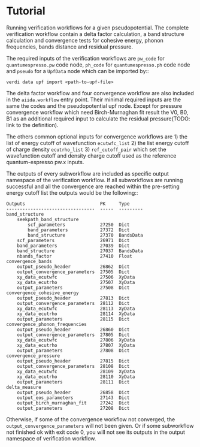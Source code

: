# Tutorial

Running verification workflows for a given pseudopotential. The complete verification
workflow contain a delta factor calculation, a band structure calculation and
convergence tests for cohesive energy, phonon frequencies, bands distance and residual
pressure.

The required inputs of the verification workflows are ``pw_code`` for
``quantumespresso.pw`` code node,
``ph_code`` for ``quantumespresso.ph`` code node
and ``pseudo`` for a ``UpfData`` node which can be imported by::

    verdi data upf import <path-to-upf-file>

The delta factor workflow and four convergence workflow are also included in
the ``aiida.workflow`` entry point. Their minimal required inputs are the same
the codes and the pseudopotential upf node. Except for pressure convergence
workflow which need Birch-Murnaghan fit result the V0, B0, B1 as an additional
required input to calculate the residual pressure(TODO: link to the definition).

The others common optional inputs for convergence workflows are 1) the list of energy cutoff of
wavefunction ``ecutwfc_list`` 2) the list energy cutoff of charge density ``ecutrho_list``
3) ``ref_cutoff_pair`` which set the wavefunction cutoff and density charge cutoff used
as the reference quantum-espresso pw.x inputs.

The outputs of every subworkflow are included as specific output namespace of the
verification workflow.
If all subworkflows are running successful and all the convergence
are reached within the pre-setting energy cutoff list the outputs would be the following::

    Outputs                            PK     Type
    ---------------------------------  -----  ---------
    band_structure
        seekpath_band_structure
            scf_parameters             27250  Dict
            band_parameters            27372  Dict
            band_structure             27370  BandsData
        scf_parameters                 26971  Dict
        band_parameters                27039  Dict
        band_structure                 27037  BandsData
        nbands_factor                  27410  Float
    convergence_bands
        output_pseudo_header           26862  Dict
        output_convergence_parameters  27505  Dict
        xy_data_ecutwfc                27506  XyData
        xy_data_ecutrho                27507  XyData
        output_parameters              27508  Dict
    convergence_cohesive_energy
        output_pseudo_header           27813  Dict
        output_convergence_parameters  28112  Dict
        xy_data_ecutwfc                28113  XyData
        xy_data_ecutrho                28114  XyData
        output_parameters              28115  Dict
    convergence_phonon_frequencies
        output_pseudo_header           26860  Dict
        output_convergence_parameters  27805  Dict
        xy_data_ecutwfc                27806  XyData
        xy_data_ecutrho                27807  XyData
        output_parameters              27808  Dict
    convergence_pressure
        output_pseudo_header           27815  Dict
        output_convergence_parameters  28108  Dict
        xy_data_ecutwfc                28109  XyData
        xy_data_ecutrho                28110  XyData
        output_parameters              28111  Dict
    delta_measure
        output_pseudo_header           26858  Dict
        output_eos_parameters          27143  Dict
        output_birch_murnaghan_fit     27242  Dict
        output_parameters              27208  Dict

Otherwise, if some of the convergence workflow not converged, the ``output_convergence_parameters`` will not been given. Or if some subworkflow
not finished ok with exit code 0, you will not see its outputs in the output namespace
of verification workflow.
